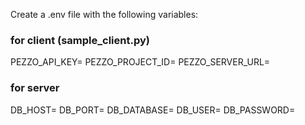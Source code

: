 Create a .env file with the following variables:
### for client (sample_client.py)
PEZZO_API_KEY=
PEZZO_PROJECT_ID=
PEZZO_SERVER_URL=

### for server
DB_HOST=
DB_PORT=
DB_DATABASE=
DB_USER=
DB_PASSWORD=